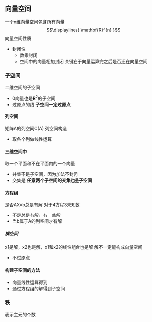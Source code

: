 ## 向量空间
一个n维向量空间包含所有向量
$$\displaylines{
\mathbf{R}^{n}
}$$
向量空间性质
- 封闭性
	- 数乘封闭
	- 空间中的向量相加封闭
关键在于向量运算完之后是否还在向量空间
### 子空间
二维空间的子空间
- 0向量也是$\mathbf{R}^{2}$的子空间
- 过原点的线
**子空间一定过原点**

#### 列空间
矩阵A的列空间C(A)
列空间构造
- 取各个列做线性运算 

#### 三维空间中
取一个平面和不在平面内的一个向量
- 并集不是子空间，因为加法不封闭
- 交集是
**任意两个子空间的交集也是子空间**

#### 方程组
是否AX=b总是有解
对于4方程3未知数
- 不是总是有解，有一些解
- 当b属于A的列空间才有解
##### 解空间
x1是解，x2也是解，x1和x2的线性组合也是解
解不一定能构成向量空间
- 不过原点

#### 构建子空间的方法
- 向量线性运算得到
- 通过方程组的解得到子空间
### 秩
表示主元的个数
 

